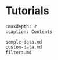 # Tutorials

```{toctree}
:maxdepth: 2
:caption: Contents

sample-data.md
custom-data.md
filters.md
```
